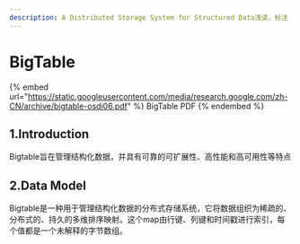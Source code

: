 ```yaml
---
description: A Distributed Storage System for Structured Data浅读，标注
---
```


# BigTable

{% embed url="https://static.googleusercontent.com/media/research.google.com/zh-CN/archive/bigtable-osdi06.pdf" %}
BigTable PDF
{% endembed %}

## 1.Introduction

Bigtable旨在管理结构化数据，并具有可靠的可扩展性、高性能和高可用性等特点

## 2.Data Model

Bigtable是一种用于管理结构化数据的分布式存储系统，它将数据组织为稀疏的、分布式的、持久的多维排序映射。这个map由行键、列键和时间戳进行索引，每个值都是一个未解释的字节数组。
